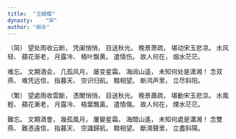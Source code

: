 ```yaml
---
title:  "玉蝴蝶"
dynasty:    "宋"
author: "柳永"
---
```

（简）
望处雨收云断，
凭阑悄悄，
目送秋光。
晚景萧疏，
堪动宋玉悲凉。
水风轻、
蘋花渐老，
月露冷、
梧叶飘黄。
遣情伤。
故人何在，
烟水茫茫。

难忘。
文期酒会，
几孤风月，
屡变星霜。
海阔山遥，
未知何处是潇湘！
念双燕、
难凭远信，
指暮天、
空识归航。
黯相望。
断鸿声里，
立尽斜阳。

（繁）
望處雨收雲斷，
憑闌悄悄，
目送秋光。
晚景蕭疏，
堪動宋玉悲涼。
水風輕、
蘋花漸老，
月露冷、
梧葉飄黃。
遣情傷。
故人何在，
煙水茫茫。

難忘。
文期酒會，
幾孤風月，
屢變星霜。
海闊山遙，
未知何處是瀟湘！
念雙燕、
難憑遠信，
指暮天、
空識歸航。
黯相望。
斷鴻聲里，
立盡斜陽。